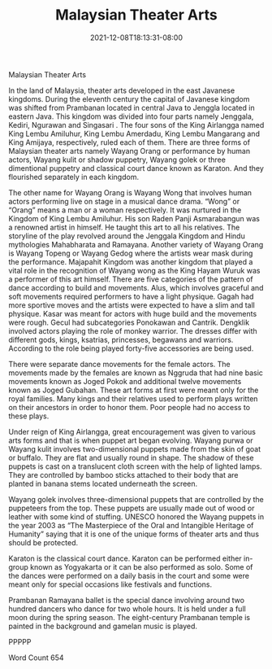 ﻿---
title: "Malaysian Theater Arts"
date: 2021-12-08T18:13:31-08:00
description: "TXT Tips for Web Success"
featured_image: "/images/TXT.jpg"
tags: ["TXT"]
---

Malaysian Theater Arts

In the land of Malaysia, theater arts developed in the east Javanese kingdoms. During the eleventh century the capital of Javanese kingdom was shifted from Prambanan located in central Java to Jenggla located in eastern Java. This kingdom was divided into four parts namely Jenggala, Kediri, Ngurawan and Singasari . The four sons of the King Airlangga named King Lembu Amiluhur, King Lembu Amerdadu, King Lembu Mangarang and King Amijaya, respectively, ruled each of them. There are three forms of Malaysian theater arts namely Wayang Orang or performance by human actors, Wayang kulit or shadow puppetry, Wayang golek or three dimentional puppetry and classical court dance known as Karaton. And they flourished separately in each kingdom.

The other name for Wayang Orang is Wayang Wong that involves human actors performing live on stage in a musical dance drama.  “Wong” or “Orang” means a man or a woman respectively. It was nurtured in the Kingdom of King Lembu Amiluhur. His son Raden Panji Asmarabangun was a renowned artist in himself. He taught this art to all his relatives. The storyline of the play revolved around the Jenggala Kingdom and Hindu mythologies Mahabharata and Ramayana. Another variety of Wayang Orang is Wayang Topeng or Wayang Gedog where the artists wear mask during the performance. Majapahit Kingdom was another kingdom that played a vital role in the recognition of Wayang wong as the King Hayam Wuruk was a performer of this art himself.  There are five categories of the pattern of dance according to build and movements.  Alus, which involves graceful and soft movements required performers to have a light physique. Gagah had more sportive moves and the artists were expected to have a slim and tall physique. Kasar was meant for actors with huge build and the movements were rough. Gecul had subcategories Ponokawan and Cantrik. Dengklik involved actors playing the role of monkey warrior. The dresses differ with different gods, kings, ksatrias, princesses, begawans and warriors. According to the role being played forty-five accessories are being used.

There were separate dance movements for the female actors. The movements made by the females are known as Nggruda that had nine basic movements known as Joged Pokok and additional twelve movements known as Joged Gubahan.  These art forms at first were meant only for the royal families. Many kings and their relatives used to perform plays written on their ancestors in order to honor them. Poor people had no access to these plays.

Under reign of King Airlangga, great encouragement was given to various arts forms and that is when puppet art began evolving. Wayang purwa or Wayang kulit involves two-dimensional puppets made from the skin of goat or buffalo. They are flat and usually round in shape. The shadow of these puppets is cast on a translucent cloth screen with the help of lighted lamps. They are controlled by bamboo sticks attached to their body that are planted in banana stems located underneath the screen.

Wayang golek involves three-dimensional puppets that are controlled by the puppeteers from the top. These puppets are usually made out of wood or leather with some kind of stuffing. UNESCO honored the Wayang puppets in the year 2003 as “The Masterpiece of the Oral and Intangible Heritage of Humanity” saying that it is one of the unique forms of theater arts and thus should be protected.

Karaton is the classical court dance. Karaton can be performed either in-group known as Yogyakarta or it can be also performed as solo. Some of the dances were performed on a daily basis in the court and some were meant only for special occasions like festivals and functions.

Prambanan Ramayana ballet is the special dance involving around two hundred dancers who dance for two whole hours. It is held under a full moon during the spring season. The eight-century Prambanan temple is painted in the background and gamelan music is played. 	

PPPPP

Word Count 654

